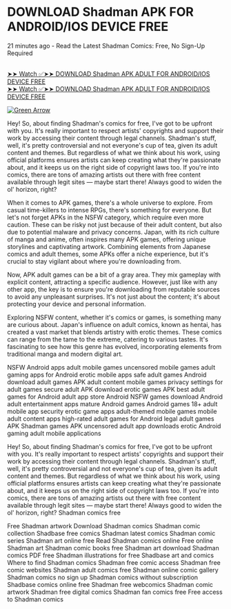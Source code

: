 <h1> DOWNLOAD Shadman APK FOR ANDROID/IOS DEVICE FREE </h1>
21 minutes ago - Read the Latest Shadman Comics: Free, No Sign-Up Required <br> <br>

[➤➤ Watch ✅➤➤ DOWNLOAD Shadman APK ADULT  FOR ANDROID/IOS DEVICE FREE ](https://www.apkz.one) <br>
[➤➤ Watch ✅➤➤ DOWNLOAD Shadman APK ADULT  FOR ANDROID/IOS DEVICE FREE ](https://www.apkz.one)

 <a href="www.APKZ.one">
                <img src="https://pbs.twimg.com/media/EeLi2qgWsAM7dUy.jpg:large" alt="Green Arrow"> </a>



Hey! So, about finding Shadman's comics for free, I've got to be upfront with you. It's really important to respect artists' copyrights and support their work by accessing their content through legal channels. Shadman's stuff, well, it's pretty controversial and not everyone's cup of tea, given its adult content and themes. But regardless of what we think about his work, using official platforms ensures artists can keep creating what they're passionate about, and it keeps us on the right side of copyright laws too. If you're into comics, there are tons of amazing artists out there with free content available through legit sites — maybe start there! Always good to widen the ol' horizon, right?

When it comes to APK games, there's a whole universe to explore. From casual time-killers to intense RPGs, there's something for everyone. But let's not forget APKs in the NSFW category, which require even more caution. These can be risky not just because of their adult content, but also due to potential malware and privacy concerns. Japan, with its rich culture of manga and anime, often inspires many APK games, offering unique storylines and captivating artwork. Combining elements from Japanese comics and adult themes, some APKs offer a niche experience, but it's crucial to stay vigilant about where you're downloading from.

Now, APK adult games can be a bit of a gray area. They mix gameplay with explicit content, attracting a specific audience. However, just like with any other app, the key is to ensure you're downloading from reputable sources to avoid any unpleasant surprises. It's not just about the content; it's about protecting your device and personal information.

Exploring NSFW content, whether it's comics or games, is something many are curious about. Japan's influence on adult comics, known as hentai, has created a vast market that blends artistry with erotic themes. These comics can range from the tame to the extreme, catering to various tastes. It's fascinating to see how this genre has evolved, incorporating elements from traditional manga and modern digital art.

NSFW Android apps
adult mobile games
uncensored mobile games
adult gaming apps for Android
erotic mobile apps
safe adult games Android
download adult games APK
adult content mobile games
privacy settings for adult games
secure adult APK download
erotic games APK
best adult games for Android
adult app store Android
NSFW games download
Android adult entertainment apps
mature Android games
Android games 18+
adult mobile app security
erotic game apps
adult-themed mobile games
mobile adult content apps
high-rated adult games for Android
legal adult games APK
Shadman games APK
uncensored adult app downloads
erotic Android gaming
adult mobile applications


Hey! So, about finding Shadman's comics for free, I've got to be upfront with you. It's really important to respect artists' copyrights and support their work by accessing their content through legal channels. Shadman's stuff, well, it's pretty controversial and not everyone's cup of tea, given its adult content and themes. But regardless of what we think about his work, using official platforms ensures artists can keep creating what they're passionate about, and it keeps us on the right side of copyright laws too. If you're into comics, there are tons of amazing artists out there with free content available through legit sites — maybe start there! Always good to widen the ol' horizon, right?
Shadman comics free


Free Shadman artwork
Download Shadman comics
Shadman comic collection
Shadbase free comics
Shadman latest comics
Shadman comic series
Shadman art online free
Read Shadman comics online
Free online Shadman art
Shadman comic books free
Shadman art download
Shadman comics PDF free
Shadman illustrations for free
Shadbase art and comics
Where to find Shadman comics
Shadman free comic access
Shadman free comic websites
Shadman adult comics free
Shadman online comic gallery
Shadman comics no sign up
Shadman comics without subscription
Shadbase comics online free
Shadman free webcomics
Shadman comic artwork
Shadman free digital comics
Shadman fan comics free
Free access to Shadman comics
